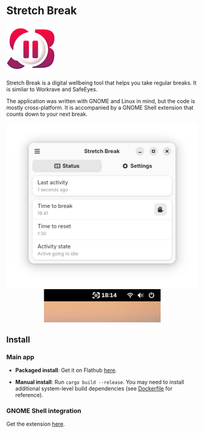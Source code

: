 # Stretch Break

![Stretch Break logo](meta/logo-color-128x128.png)

Stretch Break is a digital wellbeing tool that helps you take regular breaks. It is similar to Workrave and SafeEyes.

The application was written with GNOME and Linux in mind, but the code is mostly cross-platform. It is accompanied by a GNOME Shell extension that counts down to your next break.

<p align="center">
    <img src="docs/mainWindow.png" alt="Main window" /><br>
    <img src="docs/gnomeShellWidget.png" alt="GNOME Shell widget" />
</p>


## Install

### Main app
- **Packaged install**: Get it on Flathub [here](https://flathub.org/apps/io.github.pieterdd.StretchBreak).

- **Manual install**: Run `cargo build --release`. You may need to install additional system-level build dependencies (see [Dockerfile](Dockerfile) for reference).

### GNOME Shell integration
Get the extension [here](https://extensions.gnome.org/extension/8231/stretch-break-companion/).
